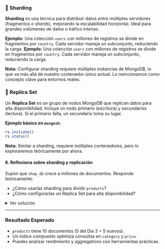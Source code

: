 ### 📖 Sharding
**Sharding** es una técnica para distribuir datos entre múltiples servidores (fragmentos o *shards*), mejorando la escalabilidad horizontal. Ideal para grandes volúmenes de datos o tráfico intenso.

**Ejemplo:** Una colección `users` con millones de registros se divide en fragmentos por `country`. Cada servidor maneja un subconjunto, reduciendo la carga.
**Ejemplo:** Una colección `users` con millones de registros se divide en fragmentos por `country`. Cada servidor maneja un subconjunto, reduciendo la carga.

**Nota:** Configurar sharding requiere múltiples instancias de MongoDB, lo que va más allá de nuestro contenedor único actual. Lo mencionamos como concepto clave para entornos reales.

### 📖 Replica Set
Un **Replica Set** es un grupo de nodos MongoDB que replican datos para alta disponibilidad. Incluye un nodo primario (escritura) y secundarios (lectura). Si el primario falla, un secundario toma su lugar.

**Ejemplo básico en `mongosh`:**
```javascript
rs.initiate()
rs.status()
```
**Nota:** Similar a sharding, requiere múltiples contenedores, pero lo exploraremos teóricamente por ahora.


#### 6. Reflexiona sobre sharding y replicación
Supón que `shop_db` crece a millones de documentos. Responde teóricamente:
- ¿Cómo usarías sharding para dividir `products`?
- ¿Cómo configurarías un Replica Set para alta disponibilidad?

<details>
<summary>Ver solución</summary>

- **Sharding:** Dividiría `products` por `category` (clave de fragmentación o *shard key*). Cada shard contendría categorías específicas (e.g., "Electronics" en un servidor, "Clothing" en otro).
- **Replica Set:** Configuraría 3 nodos: un primario y dos secundarios. Usaría `rs.initiate()` para activar la replicación y `rs.status()` para monitorear.

</details>

---

### Resultado Esperado
- `products` tiene 10 documentos (5 del Día 3 + 5 nuevos).
- Un índice compuesto optimiza consultas en `category` y `price`.
- Puedes analizar rendimiento y aggregations con herramientas prácticas.
